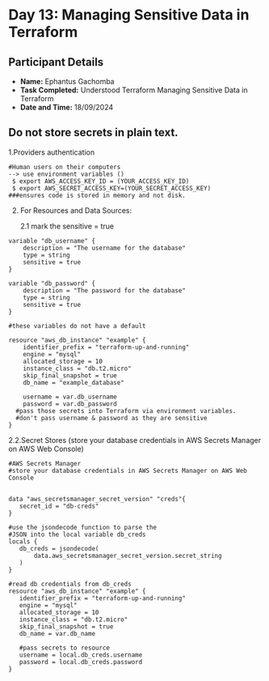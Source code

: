 # Day 13: Managing Sensitive Data in Terraform

## Participant Details

- **Name:** Ephantus Gachomba
- **Task Completed:** Understood Terraform Managing Sensitive Data in Terraform
- **Date and Time:** 18/09/2024

## **Do not store secrets in plain text.**

1.Providers authentication
```
#Human users on their computers
--> use environment variables ()
 $ export AWS_ACCESS_KEY_ID = (YOUR_ACCESS_KEY_ID)
 $ export AWS_SECRET_ACCESS_KEY=(YOUR_SECRET_ACCESS_KEY)
###ensures code is stored in memory and not disk.
```

2. For Resources and Data Sources:
   
   2.1 mark the sensitive = true
   
```hcl
variable "db_username" {
    description = "The username for the database"
    type = string
    sensitive = true
}

variable "db_password" {
    description = "The password for the database"
    type = string
    sensitive = true
}

#these variables do not have a default

resource "aws_db_instance" "example" {
    identifier_prefix = "terraform-up-and-running"
    engine = "mysql"
    allocated_storage = 10
    instance_class = "db.t2.micro"
    skip_final_snapshot = true
    db_name = "example_database"

    username = var.db_username
    password = var.db_password
  #pass those secrets into Terraform via environment variables.
  #don't pass username & password as they are sensitive
}
```
 2.2.Secret Stores (store your database credentials in AWS Secrets Manager on AWS Web Console)
 
 ```HCL
#AWS Secrets Manager
#store your database credentials in AWS Secrets Manager on AWS Web Console


data "aws_secretsmanager_secret_version" "creds"{
    secret_id = "db-creds"
}

#use the jsondecode function to parse the
#JSON into the local variable db_creds
locals {
    db_creds = jsondecode(
        data.aws_secretsmanager_secret_version.secret_string
    )
}

#read db credentials from db_creds
resource "aws_db_instance" "example" {
    identifier_prefix = "terraform-up-and-running"
    engine = "mysql"
    allocated_storage = 10
    instance_class = "db.t2.micro"
    skip_final_snapshot = true
    db_name = var.db_name

    #pass secrets to resource
    username = local.db_creds.username
    password = local.db_creds.password
}
```
